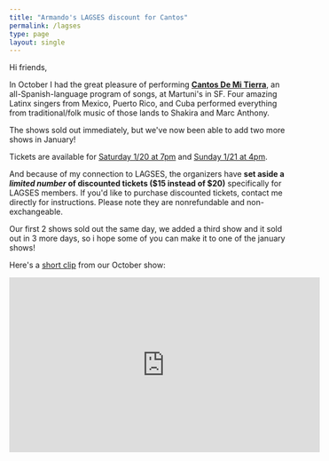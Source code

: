 ```yaml
---
title: "Armando's LAGSES discount for Cantos"
permalink: /lagses
type: page
layout: single
---
```


Hi friends,

In October I had the great pleasure of performing [**Cantos De Mi
Tierra**](http://cantosdemitierra.com/), an all-Spanish-language
program of songs, at Martuni's in SF.  Four amazing Latinx singers
from Mexico, Puerto Rico, and Cuba performed everything from
traditional/folk music of those lands to Shakira and Marc Anthony.

The shows sold out immediately, but we've now been able to add two
more shows in January!  

Tickets are available for 
[Saturday 1/20 at 7pm](https://www.tickettailor.com/events/livemusic/1057788) and 
[Sunday 1/21 at 4pm](https://www.tickettailor.com/events/livemusic/1057789).

And because of my connection to LAGSES, the
organizers have **set aside a _limited number_ of discounted tickets ($15
instead of $20)** 
specifically for LAGSES members.  If you'd like to purchase
discounted tickets, contact me directly for instructions.  Please note
they are nonrefundable and non-exchangeable.

Our first 2 shows sold
out the same day, we added a third show and it sold out in 3 more
days, so i hope some of you can make it to one of the january shows! 

Here's a [short clip](https://www.youtube.com/watch?v=N2782zx_LKw)
from our October show:

<iframe width="560" height="315" 
src="https://www.youtube.com/embed/N2782zx_LKw?si=WT2jZzM522vdFFi-" title="YouTube video player" frameborder="0" allowfullscreen></iframe>

